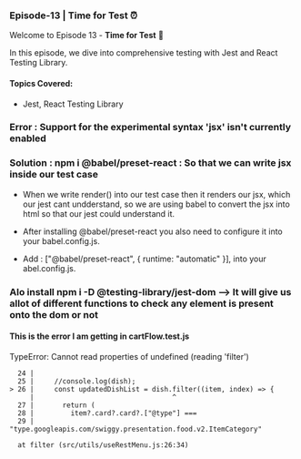 ### Episode-13 | Time for Test ⏰

Welcome to Episode 13 - **Time for Test** 🧪

In this episode, we dive into comprehensive testing with Jest and React Testing Library.

#### Topics Covered:
- Jest, React Testing Library

### Error : Support for the experimental syntax 'jsx' isn't currently enabled

### Solution : npm i @babel/preset-react : So that we can write jsx inside our test case

- When we write render() into our test case then it renders our jsx, which our jest cant undderstand, so we are using babel to convert the jsx into html so that our jest could understand it.

- After installing @babel/preset-react you also need to configure it into your babel.config.js.

- Add : ["@babel/preset-react", { runtime: "automatic" }], into your abel.config.js.

### Alo install npm i -D @testing-library/jest-dom --> It will give us allot of different functions to check any element is present onto the dom or not

#### This is the error I am getting in cartFlow.test.js

TypeError: Cannot read properties of undefined (reading 'filter')

      24 |
      25 |     //console.log(dish);
    > 26 |     const updatedDishList = dish.filter((item, index) => {
         |                                  ^
      27 |       return (
      28 |         item?.card?.card?.["@type"] ===
      29 |         "type.googleapis.com/swiggy.presentation.food.v2.ItemCategory"

      at filter (src/utils/useRestMenu.js:26:34)
